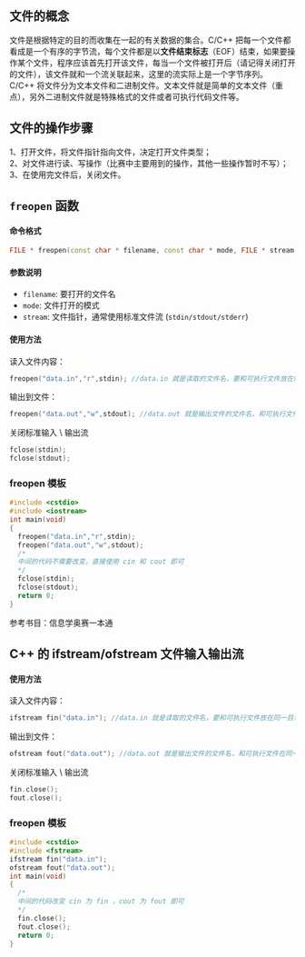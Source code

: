 ## 文件的概念

文件是根据特定的目的而收集在一起的有关数据的集合。C/C++ 把每一个文件都看成是一个有序的字节流，每个文件都是以**文件结束标志**（EOF）结束，如果要操作某个文件，程序应该首先打开该文件，每当一个文件被打开后（请记得关闭打开的文件），该文件就和一个流关联起来，这里的流实际上是一个字节序列。  
C/C++ 将文件分为文本文件和二进制文件。文本文件就是简单的文本文件（重点），另外二进制文件就是特殊格式的文件或者可执行代码文件等。

## 文件的操作步骤

 1、打开文件，将文件指针指向文件，决定打开文件类型；  
 2、对文件进行读、写操作（比赛中主要用到的操作，其他一些操作暂时不写）；  
 3、在使用完文件后，关闭文件。  

## `freopen` 函数

#### 命令格式

```cpp
FILE * freopen(const char * filename, const char * mode, FILE * stream);
```

#### 参数说明

- `filename`: 要打开的文件名
- `mode`: 文件打开的模式
- `stream`: 文件指针，通常使用标准文件流 (`stdin/stdout/stderr`)  

#### 使用方法

读入文件内容：

```cpp
freopen("data.in","r",stdin); //data.in 就是读取的文件名，要和可执行文件放在同一目录下
```

输出到文件：

```cpp
freopen("data.out","w",stdout); //data.out 就是输出文件的文件名，和可执行文件在同一目录下
```

关闭标准输入 \\ 输出流  

```cpp
fclose(stdin);
fclose(stdout);
```

### freopen 模板

```cpp
#include <cstdio>
#include <iostream>
int main(void)
{
  freopen("data.in","r",stdin);
  freopen("data.out","w",stdout);
  /*
  中间的代码不需要改变，直接使用 cin 和 cout 即可
  */
  fclose(stdin);
  fclose(stdout);
  return 0;
}
```

参考书目：信息学奥赛一本通

## C++ 的 ifstream/ofstream 文件输入输出流

#### 使用方法

读入文件内容：

```cpp
ifstream fin("data.in"); //data.in 就是读取的文件名，要和可执行文件放在同一目录下
```

输出到文件：

```cpp
ofstream fout("data.out"); //data.out 就是输出文件的文件名，和可执行文件在同一目录下
```

关闭标准输入 \\ 输出流

```cpp
fin.close();
fout.close();
```

### freopen 模板

```cpp
#include <cstdio>
#include <fstream>
ifstream fin("data.in");
ofstream fout("data.out");
int main(void)
{
  /*
  中间的代码改变 cin 为 fin ，cout 为 fout 即可
  */
  fin.close();
  fout.close();
  return 0;
}
```
